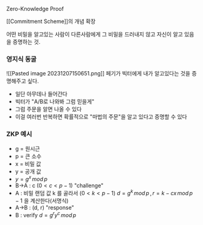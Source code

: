 Zero-Knowledge Proof

[[Commitment Scheme]]의 개념 확장

어떤 비밀을 알고있는 사람이 다른사람에게 그 비밀을 드러내지 않고 자신이 알고 있음을 증명하는 것.

### 영지식 동굴
![[Pasted image 20231207150651.png]]
페기가 빅터에게 내가 알고있다는 것을 증명해주고 싶다.
- 일단 아무데나 들어간다
- 빅터가 "A/B로 나와봐 그럼 믿을게"
- 그럼 주문을 알면 나올 수 있다
- 이걸 여러번 반복하면 확률적으로 "마법의 주문"을 알고 있다고 증명할 수 있다

### ZKP 예시
- g = 원시근
- p = 큰 소수
- x = 비밀 값
- y = 공개 값
- $y = g^x\, mod\, p$
- B->A : c ($0<c<p-1$) "challenge"
- A : 비밀 랜덤 값 k 를 골라서 ($0<k<p-1$)
    $d = g^k \, mod\, p\,, r=k-cx \,mod\, p-1$
    을 계산한다(서명식)
- A->B : (d, r) "response"
- B : verify $d=g^ry^c \, mod\, p$
